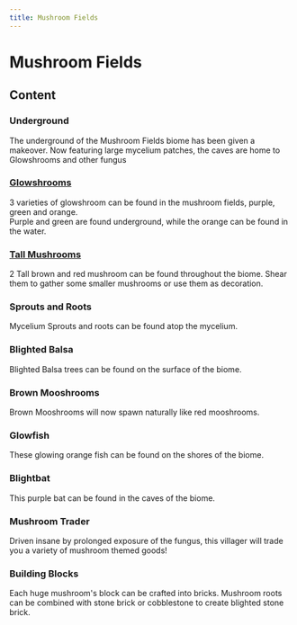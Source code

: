 ```yaml
---
title: Mushroom Fields
---
```


# Mushroom Fields

## Content

### Underground  
The underground of the Mushroom Fields biome has been given a makeover. Now featuring large mycelium patches, the caves are home to Glowshrooms and other fungus


### [Glowshrooms](../content/mushrooms#glowshrooms)  
3 varieties of glowshroom can be found in the mushroom fields, purple, green and orange.  
Purple and green are found underground, while the orange can be found in the water.


### [Tall Mushrooms](../content/mushrooms#tall-mushrooms)  
2 Tall brown and red mushroom can be found throughout the biome. Shear them to gather some smaller mushrooms or use them as decoration.


### Sprouts and Roots  
Mycelium Sprouts and roots can be found atop the mycelium.

### Blighted Balsa  
Blighted Balsa trees can be found on the surface of the biome.


### Brown Mooshrooms  
Brown Mooshrooms will now spawn naturally like red mooshrooms.

### Glowfish  
These glowing orange fish can be found on the shores of the biome.


### Blightbat  
This purple bat can be found in the caves of the biome.

### Mushroom Trader  
Driven insane by prolonged exposure of the fungus, this villager will trade you a variety of mushroom themed goods!


### Building Blocks  
Each huge mushroom's block can be crafted into bricks. Mushroom roots can be combined with stone brick or cobblestone to create blighted stone brick.

